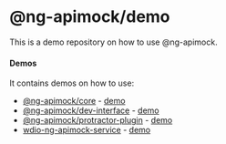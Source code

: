 # @ng-apimock/demo
This is a demo repository on how to use @ng-apimock.

#### Demos
 It contains demos on how to use:
 - [@ng-apimock/core](https://github.com/ng-apimock/core) - [demo](https://github.com/ng-apimock/demo/blob/master/core/README.md)
 - [@ng-apimock/dev-interface](https://github.com/ng-apimock/dev-interface) - [demo](https://github.com/ng-apimock/demo/blob/master/dev-interface/README.md)
 - [@ng-apimock/protractor-plugin](https://github.com/ng-apimock/protractor-plugin) - [demo](https://github.com/ng-apimock/demo/blob/master/protractor-plugin/README.md)
 - [wdio-ng-apimock-service](https://github.com/ng-apimock/webdriverio-plugin) - [demo](https://github.com/ng-apimock/demo/blob/master/wdio-ng-apimock-service/README.md) 
